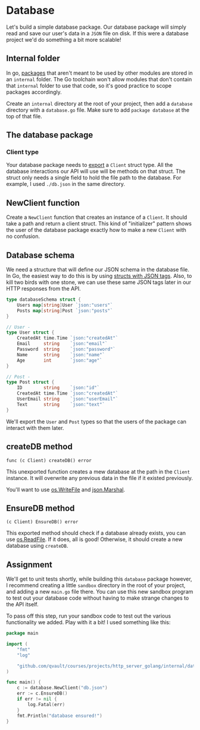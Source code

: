 # Database

Let's build a simple database package. Our database package will simply read and save our user's data in a `JSON` file on disk. If this were a database project we'd do something a bit more scalable!

## Internal folder

In go, [packages](https://qvault.io/golang/how-to-separate-library-packages-in-go/) that aren't meant to be used by other modules are stored in an `internal` folder. The Go toolchain won't allow modules that don't contain that `internal` folder to use that code, so it's good practice to scope packages accordingly.

Create an `internal` directory at the root of your project, then add a `database` directory with a `database.go` file. Make sure to add `package database` at the top of that file.

## The database package

### Client type

Your database package needs to [export](https://www.ardanlabs.com/blog/2014/03/exportedunexported-identifiers-in-go.html) a `Client` struct type. All the database interactions our API will use will be methods on that struct. The struct only needs a single field to hold the file path to the database. For example, I used `./db.json` in the same directory.

## NewClient function

Create a `NewClient` function that creates an instance of a `Client`. It should take a path and return a client struct. This kind of "initializer" pattern shows the user of the database package exactly how to make a new `Client` with no confusion.

## Database schema

We need a structure that will define our JSON schema in the database file. In Go, the easiest way to do this is by using [structs with JSON tags](https://qvault.io/golang/json-golang/). Also, to kill two birds with one stone, we can use these same JSON tags later in our HTTP responses from the API.

```go
type databaseSchema struct {
	Users map[string]User `json:"users"`
	Posts map[string]Post `json:"posts"`
}

// User -
type User struct {
	CreatedAt time.Time `json:"createdAt"`
	Email     string    `json:"email"`
	Password  string    `json:"password"`
	Name      string    `json:"name"`
	Age       int       `json:"age"`
}

// Post -
type Post struct {
	ID        string    `json:"id"`
	CreatedAt time.Time `json:"createdAt"`
	UserEmail string    `json:"userEmail"`
	Text      string    `json:"text"`
}
```

We'll export the `User` and `Post` types so that the users of the package can interact with them later.

## createDB method

`func (c Client) createDB() error`

This unexported function creates a mew database at the path in the `Client` instance. It will overwrite any previous data in the file if it existed previously.

You'll want to use [os.WriteFile](https://pkg.go.dev/os#WriteFile) and [json.Marshal](https://qvault.io/golang/json-golang/#marshal-json).

## EnsureDB method

`(c Client) EnsureDB() error`

This exported method should check if a database already exists, you can use [os.ReadFile](https://pkg.go.dev/os#ReadFile). If it does, all is good! Otherwise, it should create a new database using `createDB`.

## Assignment

We'll get to unit tests shortly, while building this `database` package however, I recommend creating a little `sandbox` directory in the root of your project, and adding a new `main.go` file there. You can use this new sandbox program to test out your database code without having to make strange changes to the API itself.

To pass off this step, run your sandbox code to test out the various functionality we added. Play with it a bit! I used something like this:

```go
package main

import (
	"fmt"
	"log"

	"github.com/qvault/courses/projects/http_server_golang/internal/database"
)

func main() {
	c := database.NewClient("db.json")
	err := c.EnsureDB()
	if err != nil {
		log.Fatal(err)
	}
	fmt.Println("database ensured!")
}
```
